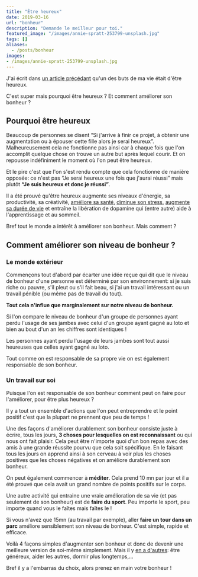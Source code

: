 ```yaml
---
title: "Être heureux"
date: 2019-03-16
url: "bonheur"
description: "Demande le meilleur pour toi."
featured_image: "/images/annie-spratt-253799-unsplash.jpg"
tags: []
aliases:
  - /posts/bonheur
images:
- /images/annie-spratt-253799-unsplash.jpg
---
```


J'ai écrit dans [un article précédant](https://vivrebien.fr/vivre-bien/) qu'un des buts de ma vie était d'être heureux.

C'est super mais pourquoi être heureux ? Et comment améliorer son bonheur ?

<!--more-->

## Pourquoi être heureux

Beaucoup de personnes se disent “Si j'arrive à finir ce projet, à obtenir une augmentation ou à épouser cette fille alors je serai heureux”. Malheureusement cela ne fonctionne pas ainsi car à chaque fois que l'on accomplit quelque chose on trouve un autre but après lequel courir. Et on repousse indéfiniment le moment où l'on peut être heureux.

Et le pire c'est que l'on s'est rendu compte que cela fonctionne de manière opposée: ce n'est pas “Je serai heureux une fois que j'aurai réussi” mais plutôt **“Je suis heureux et donc je réussi”**.

Il a été prouvé qu'être heureux augmente ses niveaux d'énergie, sa productivité, sa créativité, [améliore sa santé](https://www.sciencedirect.com/science/article/pii/S0197458005002769), [diminue son stress](https://www.sciencedirect.com/science/article/pii/S030105110900235X), [augmente sa durée de vie](https://www.apa.org/pubs/journals/releases/psp805804.pdf) et entraîne la libération de dopamine qui (entre autre) aide à l'apprentissage et au sommeil.

Bref tout le monde a intérêt à améliorer son bonheur. Mais comment ?

## Comment améliorer son niveau de bonheur ?

### Le monde extérieur

Commençons tout d'abord par écarter une idée reçue qui dit que le niveau de bonheur d'une personne est déterminé par son environnement: si je suis riche ou pauvre, s'il pleut ou s'il fait beau, si j'ai un travail intéressant ou un travail pénible (ou même pas de travail du tout).

**Tout cela n'influe que marginalement sur notre niveau de bonheur.**

Si l'on compare le niveau de bonheur d'un groupe de personnes ayant perdu l'usage de ses jambes avec celui d'un groupe ayant gagné au loto et bien au bout d'un an les chiffres sont identiques !

Les personnes ayant perdu l'usage de leurs jambes sont tout aussi heureuses que celles ayant gagné au loto.

Tout comme on est responsable de sa propre vie on est également responsable de son bonheur.

### Un travail sur soi

Puisque l'on est responsable de son bonheur comment peut on faire pour l'améliorer, pour être plus heureux ?

Il y a tout un ensemble d'actions que l'on peut entreprendre et le point positif c'est que la plupart ne prennent que peu de temps !

Une des façons d'améliorer durablement son bonheur consiste juste à écrire, tous les jours, **3 choses pour lesquelles on est reconnaissant** ou qui nous ont fait plaisir. Cela peut être n'importe quoi d'un bon repas avec des amis à une grande réussite pourvu que cela soit spécifique. En le faisant tous les jours on apprend ainsi à son cerveau à voir plus les choses positives que les choses négatives et on améliore durablement son bonheur.

On peut également commencer à **méditer**. Cela prend 10 mn par jour et il a été prouvé que cela avait un grand nombre de points positifs sur le corps.

Une autre activité qui entraine une vraie amélioration de sa vie (et pas seulement de son bonheur) est de **faire du sport**. Peu importe le sport, peu importe quand vous le faîtes mais faîtes le !

Si vous n'avez que 15mn (au travail par exemple), aller **faire un tour dans un parc** améliore sensiblement son niveau de bonheur. C'est simple, rapide et efficace.

Voilà 4 façons simples d'augmenter son bonheur et donc de devenir une meilleure version de soi-même simplement. Mais il y [en a d'autres](https://ggia.berkeley.edu/#filters=happiness): être généreux, aider les autres, dormir plus longtemps,…

Bref il y a l'embarras du choix, alors prenez en main votre bonheur !
